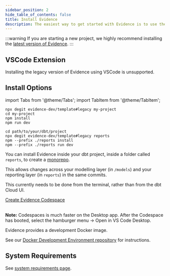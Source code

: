 ```yaml
---
sidebar_position: 2
hide_table_of_contents: false
title: Install Evidence
description: The easiest way to get started with Evidence is to use the VSCode Extension.
---
```


:::warning
If you are starting a new project, we highly recommend installing the [latest version of Evidence](https://docs.evidence.dev/getting-started/install-evidence).
:::

## VSCode Extension

Installing the legacy version of Evidence using VSCode is unsupported.

## Install Options

import Tabs from '@theme/Tabs';
import TabItem from '@theme/TabItem';

<Tabs>

<TabItem value="standalone" label="Command Line" default>

```shell
npx degit evidence-dev/template#legacy my-project
cd my-project
npm install
npm run dev
```

</TabItem>

<TabItem value="dbt" label="With dbt">

```shell
cd path/to/your/dbt/project
npx degit evidence-dev/template#legacy reports
npm --prefix ./reports install
npm --prefix ./reports run dev
```

<p class="standard-margin">You can install Evidence inside your dbt project, inside a folder called <code>reports</code>, to create a <a href="https://github.com/archiewood/analytics_monorepo">monorepo</a>.</p>
<p class="standard-margin">This allows changes across your modelling layer (in <code>/models</code>) and your reporting layer (in <code>reports</code>) in the same commits.</p>
<p class="standard-margin">This currently needs to be done from the terminal, rather than from the dbt Cloud UI.</p>

</TabItem>

<TabItem value="codespaces" label="Codespaces">

<a class="external" href="https://github.com/codespaces/new?machine=standardLinux32gb&repo=399252557&ref=main&geo=UsEast">
Create Evidence Codespace
</a>
<br/><br/>

**Note:** Codespaces is much faster on the Desktop app. After the Codespace has booted, select the hamburger menu &rarr; Open in VS Code Desktop.

</TabItem>

<TabItem value="docker" label="Docker">
<p class="standard-margin">Evidence provides a development Docker image.</p>
<p class="standard-margin">See our <a href="https://github.com/evidence-dev/docker-devenv">Docker Development Environment repository</a> for instructions.</p>
</TabItem>
</Tabs>

## System Requirements

See [system requirements page](/guides/system-requirements).
